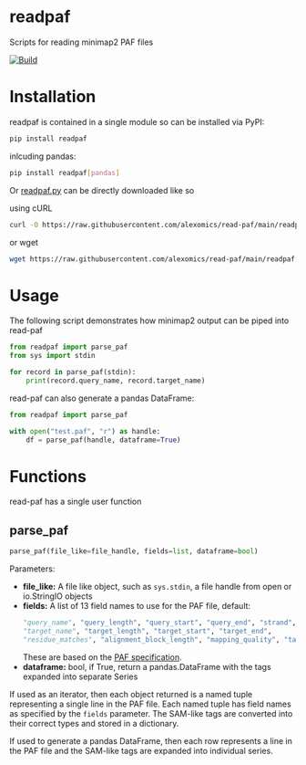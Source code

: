 readpaf
=======
Scripts for reading minimap2 PAF files

[![Build](https://github.com/alexomics/read-paf/actions/workflows/main.yml/badge.svg)](https://github.com/alexomics/read-paf/actions/workflows/main.yml)

Installation
===

readpaf is contained in a single module so can be installed via PyPI:

```bash
pip install readpaf
```

inlcuding pandas:

```bash
pip install readpaf[pandas]
```

Or [readpaf.py](readpaf.py) can be directly downloaded like so

using cURL

```bash
curl -O https://raw.githubusercontent.com/alexomics/read-paf/main/readpaf.py
```

or wget

```bash
wget https://raw.githubusercontent.com/alexomics/read-paf/main/readpaf.py

```

Usage
===

The following script demonstrates how minimap2 output can be piped into read-paf 

```python
from readpaf import parse_paf
from sys import stdin

for record in parse_paf(stdin):
    print(record.query_name, record.target_name)

```

read-paf can also generate a pandas DataFrame:

```python
from readpaf import parse_paf

with open("test.paf", "r") as handle:
    df = parse_paf(handle, dataframe=True)

```

Functions
===

read-paf has a single user function

parse_paf
---

```python
parse_paf(file_like=file_handle, fields=list, dataframe=bool)
```
Parameters:

 - **file_like:** A file like object, such as `sys.stdin`, a file handle from open or io.StringIO objects
 - **fields:** A list of 13 field names to use for the PAF file, default:
    ```python
    "query_name", "query_length", "query_start", "query_end", "strand",
    "target_name", "target_length", "target_start", "target_end",
    "residue_matches", "alignment_block_length", "mapping_quality", "tags"
    ```
    These are based on the [PAF specification](https://github.com/lh3/miniasm/blob/master/PAF.md).
 - **dataframe:** bool, if True, return a pandas.DataFrame with the tags expanded into separate Series
 
If used as an iterator, then each object returned is a named tuple representing a single line in the PAF file. 
Each named tuple has field names as specified by the `fields` parameter. The SAM-like tags are converted into 
their correct types and stored in a dictionary.

If used to generate a pandas DataFrame, then each row represents a line in the PAF file and the SAM-like tags 
are expanded into individual series.
